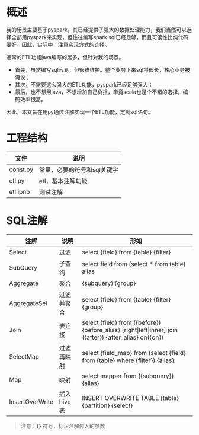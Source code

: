 # 概述
我的场景主要基于pyspark，其已经提供了强大的数据处理能力，我们当然可以选择全部用pyspark来实现，但往往编写spark sql已经足够，而且可读性比纯代码要好，因此，实际中，注意实现方式的选择。

通常的ETL功能java编写的居多，但针对我的场景。
- 首先，虽然编写sql容易，但很难维护。整个业务下来sql将很长，核心业务被淹没；
- 其次，不需要这么强大的ETL功能，pyspark已经足够强大；
- 最后，也不想用java，不想增加自己负担，毕竟scala也是个不错的选择，编码效率很高。

因此，本文旨在用py通过注解实现一个ETL功能，定制sql语句。

# 工程结构
文件 | 说明
---|---
const.py | 常量，必要的符号和sql关键字
etl.py | etl，基本注解功能
etl.ipnb | 测试注解

# SQL注解
注解| 说明 | 形如
---|---|---
Select | 过滤 | select {field} from {table} {filter}
SubQuery | 子查询 | select field from (select * from table) alias
Aggregate | 聚合 | {subquery} {group}
AggregateSel | 过滤并聚合 | select {field} from {table} {filter} {group}
Join | 表连接 | select {field} from ({before}) {before_alias} \[right&#124;left&#124;inner\] join ({after}) {after_alias} on({on})
SelectMap | 过滤再映射 | select {field_map} from (select {field} from {table} where {filter}) {alias}
Map | 映射| select mapper from ({subquery}) {alias}
InsertOverWrite | 插入hive表 | INSERT OVERWRITE TABLE {table} {partition} {select}

> 注意：**{}** 符号，标识注解传入的参数
